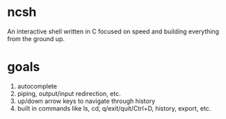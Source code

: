 # ncsh
An interactive shell written in C focused on speed and building everything from the ground up.

# goals
1. autocomplete
2. piping, output/input redirection, etc.
3. up/down arrow keys to navigate through history
4. built in commands like ls, cd, q/exit/quit/Ctrl+D, history, export, etc.
